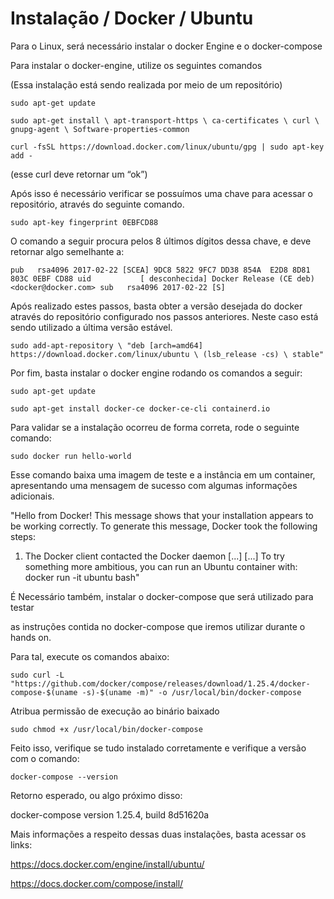 # Instalação / Docker / Ubuntu

Para o Linux, será necessário instalar o docker Engine e o docker-compose

Para instalar o docker-engine, utilize os seguintes comandos

(Essa instalação está sendo realizada por meio de um repositório)

`sudo apt-get update`

`sudo apt-get install \
    apt-transport-https \
    ca-certificates \
    curl \
    gnupg-agent \
    Software-properties-common`

`curl -fsSL https://download.docker.com/linux/ubuntu/gpg | sudo apt-key add -`

(esse curl deve retornar um “ok”)

Após isso é necessário verificar se possuímos uma chave para acessar o repositório, através do seguinte comando.

`sudo apt-key fingerprint 0EBFCD88`

O comando a seguir procura pelos 8 últimos dígitos dessa chave, e deve retornar algo semelhante a:

`pub   rsa4096 2017-02-22 [SCEA]
9DC8 5822 9FC7 DD38 854A  E2D8 8D81 803C 0EBF CD88
uid           [ desconhecida] Docker Release (CE deb) <docker@docker.com>
sub   rsa4096 2017-02-22 [S]`

Após realizado estes passos, basta obter a versão desejada do docker através do repositório configurado nos passos anteriores. Neste caso está sendo utilizado a última versão estável.

`sudo add-apt-repository \
   "deb [arch=amd64] https://download.docker.com/linux/ubuntu \
   (lsb_release -cs) \
   stable"`

Por fim, basta instalar o docker engine rodando os comandos a seguir:

`sudo apt-get update`

`sudo apt-get install docker-ce docker-ce-cli containerd.io`

Para validar se a instalação ocorreu de forma correta, rode o seguinte comando:

`sudo docker run hello-world`

Esse comando baixa uma imagem de teste e a instância em um container, 
apresentando uma mensagem de sucesso com algumas informações adicionais.

"Hello from Docker!
This message shows that your installation appears to be working correctly.
To generate this message, Docker took the following steps:
 1. The Docker client contacted the Docker daemon [...]
 [...] To try something more ambitious, you can run an Ubuntu container with:
docker run -it ubuntu bash"

É Necessário também, instalar o docker-compose que será utilizado para testar

as instruções contida no docker-compose que iremos utilizar durante o hands on.

Para tal, execute os comandos abaixo:


`sudo curl -L "https://github.com/docker/compose/releases/download/1.25.4/docker-compose-$(uname -s)-$(uname -m)" -o /usr/local/bin/docker-compose`

Atribua permissão de execução ao binário baixado

`sudo chmod +x /usr/local/bin/docker-compose`

Feito isso, verifique se tudo instalado corretamente e verifique a versão com o comando:

`docker-compose --version`

Retorno esperado, ou algo próximo disso:

docker-compose version 1.25.4, build 8d51620a

Mais informações a respeito dessas duas instalações, basta acessar os links:

https://docs.docker.com/engine/install/ubuntu/

https://docs.docker.com/compose/install/